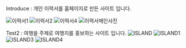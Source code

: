 Introduce : 개인 이력서를 홈페이지로 만든 사이트 입니다.

![이력서1](https://user-images.githubusercontent.com/62640011/98226743-c9247880-1f99-11eb-9330-d7e5d6cb001c.PNG)
![이력서2](https://user-images.githubusercontent.com/62640011/98226748-ca55a580-1f99-11eb-8d0b-836878e23a2b.PNG)
![이력서4](https://user-images.githubusercontent.com/62640011/98226749-ca55a580-1f99-11eb-9955-e6adcc4c1291.PNG)
![이력서메인사진](https://user-images.githubusercontent.com/62640011/98226750-cb86d280-1f99-11eb-9d6a-f5aebf12be77.PNG)


Test2 : 여행을 주제로 여행지를 홍보하는 사이트 입니다.
![ISLAND](https://user-images.githubusercontent.com/62640011/98228835-7dbf9980-1f9c-11eb-8ac2-e489d6f9bb61.PNG)
![ISLAND1](https://user-images.githubusercontent.com/62640011/98228842-7f895d00-1f9c-11eb-8c8e-0cad77b93ac0.PNG)
![ISLAND3](https://user-images.githubusercontent.com/62640011/98228847-8021f380-1f9c-11eb-9bca-c82e464433b4.PNG)
![ISLAND4](https://user-images.githubusercontent.com/62640011/98228848-8021f380-1f9c-11eb-8f8c-62e7242520b4.PNG)
